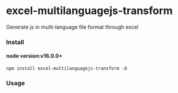 # excel-multilanguagejs-transform
Generate js in multi-language file format through excel

### Install
#### node version:v16.0.0+
```console()
npm install excel-multilanguagejs-transform -D
```
### Usage

